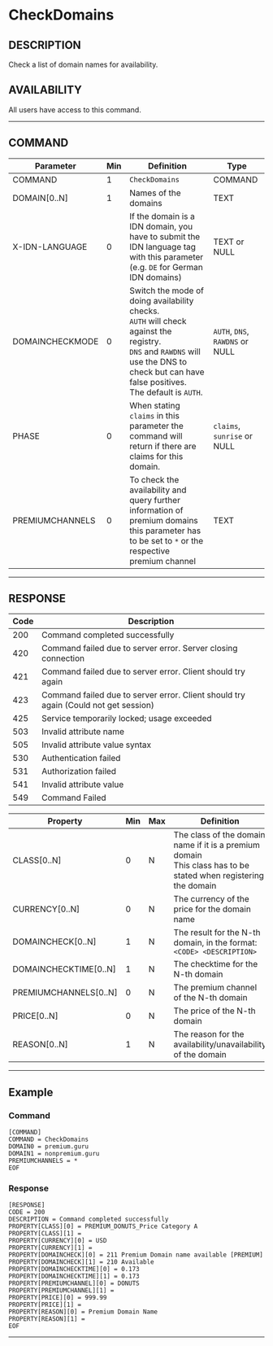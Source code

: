 # CheckDomains

## DESCRIPTION
Check a list of domain names for availability.

## AVAILABILITY
All users have access to this command.

----
## COMMAND

Parameter | Min | Definition | Type
---- | ---- | ---- | ----
COMMAND | 1 | `CheckDomains` | COMMAND
DOMAIN[0..N] | 1 | Names of the domains | TEXT
X-IDN-LANGUAGE | 0 | If the domain is a IDN domain, you have to submit the IDN language tag with this parameter (e.g. `DE` for German IDN domains) | TEXT or NULL
DOMAINCHECKMODE | 0 | Switch the mode of doing availability checks. <br>`AUTH` will check against the registry. <br> `DNS` and `RAWDNS` will use the DNS to check but can have false positives.<br> The default is `AUTH`. | `AUTH`, `DNS`, `RAWDNS` or NULL
PHASE | 0 | When stating `claims` in this parameter the command will return if there are claims for this domain. | `claims`, `sunrise` or NULL
PREMIUMCHANNELS | 0 | To check the availability and query further information of premium domains this parameter has to be set to `*` or the respective premium channel | TEXT


----
## RESPONSE

Code | Description
---- | ----
200 | Command completed successfully
420 | Command failed due to server error. Server closing connection
421 | Command failed due to server error. Client should try again
423 | Command failed due to server error. Client should try again (Could not get session)
425	| Service temporarily locked; usage exceeded
503 | Invalid attribute name
505 | Invalid attribute value syntax
530 | Authentication failed
531	| Authorization failed
541	| Invalid attribute value
549 | Command Failed

Property | Min | Max | Definition | Type
---- | ---- | ---- | ---- | ----
CLASS[0..N] | 0 | N | The class of the domain name if it is a premium domain<br>This class has to be stated when registering the domain | TEXT
CURRENCY[0..N] | 0 | N | The currency of the price for the domain name | TEXT
DOMAINCHECK[0..N] | 1 | N | The result for the N-th domain, in the format:<br>`<CODE> <DESCRIPTION>` | TEXT
DOMAINCHECKTIME[0..N] | 1 | N | The checktime for the N-th domain | TEXT
PREMIUMCHANNELS[0..N] | 0 | N | The premium channel of the N-th domain | TEXT
PRICE[0..N] | 0 | N | The price of the N-th domain | TEXT
REASON[0..N] | 1 | N | The reason for the availability/unavailability of the domain | TEXT

----
## Example

### Command

```
[COMMAND]
COMMAND = CheckDomains
DOMAIN0 = premium.guru
DOMAIN1 = nonpremium.guru
PREMIUMCHANNELS = *
EOF

```
### Response

```
[RESPONSE]
CODE = 200
DESCRIPTION = Command completed successfully
PROPERTY[CLASS][0] = PREMIUM_DONUTS_Price Category A
PROPERTY[CLASS][1] =
PROPERTY[CURRENCY][0] = USD
PROPERTY[CURRENCY][1] =
PROPERTY[DOMAINCHECK][0] = 211 Premium Domain name available [PREMIUM]
PROPERTY[DOMAINCHECK][1] = 210 Available
PROPERTY[DOMAINCHECKTIME][0] = 0.173
PROPERTY[DOMAINCHECKTIME][1] = 0.173
PROPERTY[PREMIUMCHANNEL][0] = DONUTS
PROPERTY[PREMIUMCHANNEL][1] =
PROPERTY[PRICE][0] = 999.99
PROPERTY[PRICE][1] =
PROPERTY[REASON][0] = Premium Domain Name
PROPERTY[REASON][1] =
EOF
```

----
